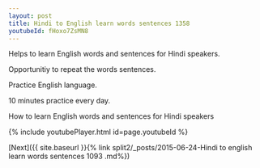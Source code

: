 ```yaml
---
layout: post
title: Hindi to English learn words sentences 1358 
youtubeId: fHoxo7ZsMN8
---
```

 
 
Helps to learn English words and sentences for Hindi speakers.

Opportunitiy to repeat the words sentences. 

Practice English language. 
 
10 minutes practice every day. 
 
How to learn English words and sentences for Hindi speakers 
 
{% include youtubePlayer.html id=page.youtubeId %}
 
 
[Next]({{ site.baseurl }}{% link  split2/_posts/2015-06-24-Hindi to english learn words sentences 1093 .md%})
 
